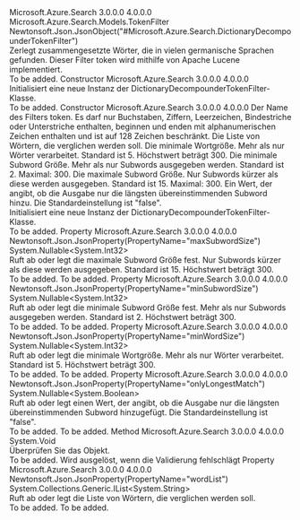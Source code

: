 <Type Name="DictionaryDecompounderTokenFilter" FullName="Microsoft.Azure.Search.Models.DictionaryDecompounderTokenFilter">
  <TypeSignature Language="C#" Value="public class DictionaryDecompounderTokenFilter : Microsoft.Azure.Search.Models.TokenFilter" />
  <TypeSignature Language="ILAsm" Value=".class public auto ansi beforefieldinit DictionaryDecompounderTokenFilter extends Microsoft.Azure.Search.Models.TokenFilter" />
  <TypeSignature Language="DocId" Value="T:Microsoft.Azure.Search.Models.DictionaryDecompounderTokenFilter" />
  <TypeSignature Language="VB.NET" Value="Public Class DictionaryDecompounderTokenFilter&#xA;Inherits TokenFilter" />
  <TypeSignature Language="F#" Value="type DictionaryDecompounderTokenFilter = class&#xA;    inherit TokenFilter" />
  <AssemblyInfo>
    <AssemblyName>Microsoft.Azure.Search</AssemblyName>
    <AssemblyVersion>3.0.0.0</AssemblyVersion>
    <AssemblyVersion>4.0.0.0</AssemblyVersion>
  </AssemblyInfo>
  <Base>
    <BaseTypeName>Microsoft.Azure.Search.Models.TokenFilter</BaseTypeName>
  </Base>
  <Interfaces />
  <Attributes>
    <Attribute>
      <AttributeName>Newtonsoft.Json.JsonObject("#Microsoft.Azure.Search.DictionaryDecompounderTokenFilter")</AttributeName>
    </Attribute>
  </Attributes>
  <Docs>
    <summary>
            Zerlegt zusammengesetzte Wörter, die in vielen germanische Sprachen gefunden. Dieser Filter token wird mithilfe von Apache Lucene implementiert.
            <see href="http://lucene.apache.org/core/4_10_3/analyzers-common/org/apache/lucene/analysis/compound/DictionaryCompoundWordTokenFilter.html" /></summary>
    <remarks>To be added.</remarks>
  </Docs>
  <Members>
    <Member MemberName=".ctor">
      <MemberSignature Language="C#" Value="public DictionaryDecompounderTokenFilter ();" />
      <MemberSignature Language="ILAsm" Value=".method public hidebysig specialname rtspecialname instance void .ctor() cil managed" />
      <MemberSignature Language="DocId" Value="M:Microsoft.Azure.Search.Models.DictionaryDecompounderTokenFilter.#ctor" />
      <MemberSignature Language="VB.NET" Value="Public Sub New ()" />
      <MemberType>Constructor</MemberType>
      <AssemblyInfo>
        <AssemblyName>Microsoft.Azure.Search</AssemblyName>
        <AssemblyVersion>3.0.0.0</AssemblyVersion>
        <AssemblyVersion>4.0.0.0</AssemblyVersion>
      </AssemblyInfo>
      <Parameters />
      <Docs>
        <summary>
            Initialisiert eine neue Instanz der DictionaryDecompounderTokenFilter-Klasse.
            </summary>
        <remarks>To be added.</remarks>
      </Docs>
    </Member>
    <Member MemberName=".ctor">
      <MemberSignature Language="C#" Value="public DictionaryDecompounderTokenFilter (string name, System.Collections.Generic.IList&lt;string&gt; wordList, Nullable&lt;int&gt; minWordSize = null, Nullable&lt;int&gt; minSubwordSize = null, Nullable&lt;int&gt; maxSubwordSize = null, Nullable&lt;bool&gt; onlyLongestMatch = null);" />
      <MemberSignature Language="ILAsm" Value=".method public hidebysig specialname rtspecialname instance void .ctor(string name, class System.Collections.Generic.IList`1&lt;string&gt; wordList, valuetype System.Nullable`1&lt;int32&gt; minWordSize, valuetype System.Nullable`1&lt;int32&gt; minSubwordSize, valuetype System.Nullable`1&lt;int32&gt; maxSubwordSize, valuetype System.Nullable`1&lt;bool&gt; onlyLongestMatch) cil managed" />
      <MemberSignature Language="DocId" Value="M:Microsoft.Azure.Search.Models.DictionaryDecompounderTokenFilter.#ctor(System.String,System.Collections.Generic.IList{System.String},System.Nullable{System.Int32},System.Nullable{System.Int32},System.Nullable{System.Int32},System.Nullable{System.Boolean})" />
      <MemberSignature Language="VB.NET" Value="Public Sub New (name As String, wordList As IList(Of String), Optional minWordSize As Nullable(Of Integer) = null, Optional minSubwordSize As Nullable(Of Integer) = null, Optional maxSubwordSize As Nullable(Of Integer) = null, Optional onlyLongestMatch As Nullable(Of Boolean) = null)" />
      <MemberSignature Language="F#" Value="new Microsoft.Azure.Search.Models.DictionaryDecompounderTokenFilter : string * System.Collections.Generic.IList&lt;string&gt; * Nullable&lt;int&gt; * Nullable&lt;int&gt; * Nullable&lt;int&gt; * Nullable&lt;bool&gt; -&gt; Microsoft.Azure.Search.Models.DictionaryDecompounderTokenFilter" Usage="new Microsoft.Azure.Search.Models.DictionaryDecompounderTokenFilter (name, wordList, minWordSize, minSubwordSize, maxSubwordSize, onlyLongestMatch)" />
      <MemberType>Constructor</MemberType>
      <AssemblyInfo>
        <AssemblyName>Microsoft.Azure.Search</AssemblyName>
        <AssemblyVersion>3.0.0.0</AssemblyVersion>
        <AssemblyVersion>4.0.0.0</AssemblyVersion>
      </AssemblyInfo>
      <Parameters>
        <Parameter Name="name" Type="System.String" />
        <Parameter Name="wordList" Type="System.Collections.Generic.IList&lt;System.String&gt;" />
        <Parameter Name="minWordSize" Type="System.Nullable&lt;System.Int32&gt;" />
        <Parameter Name="minSubwordSize" Type="System.Nullable&lt;System.Int32&gt;" />
        <Parameter Name="maxSubwordSize" Type="System.Nullable&lt;System.Int32&gt;" />
        <Parameter Name="onlyLongestMatch" Type="System.Nullable&lt;System.Boolean&gt;" />
      </Parameters>
      <Docs>
        <param name="name">Der Name des Filters token. Es darf nur Buchstaben, Ziffern, Leerzeichen, Bindestriche oder Unterstriche enthalten, beginnen und enden mit alphanumerischen Zeichen enthalten und ist auf 128 Zeichen beschränkt.</param>
        <param name="wordList">Die Liste von Wörtern, die verglichen werden soll.</param>
        <param name="minWordSize">Die minimale Wortgröße. Mehr als nur Wörter verarbeitet. Standard ist 5. Höchstwert beträgt 300.</param>
        <param name="minSubwordSize">Die minimale Subword Größe. Mehr als nur Subwords ausgegeben werden. Standard ist 2. Maximal:
            300.</param>
        <param name="maxSubwordSize">Die maximale Subword Größe. Nur Subwords kürzer als diese werden ausgegeben. Standard ist 15. Maximal:
            300.</param>
        <param name="onlyLongestMatch">Ein Wert, der angibt, ob die Ausgabe nur die längsten übereinstimmenden Subword hinzu. Die Standardeinstellung ist "false".</param>
        <summary>
            Initialisiert eine neue Instanz der DictionaryDecompounderTokenFilter-Klasse.
            </summary>
        <remarks>To be added.</remarks>
      </Docs>
    </Member>
    <Member MemberName="MaxSubwordSize">
      <MemberSignature Language="C#" Value="public Nullable&lt;int&gt; MaxSubwordSize { get; set; }" />
      <MemberSignature Language="ILAsm" Value=".property instance valuetype System.Nullable`1&lt;int32&gt; MaxSubwordSize" />
      <MemberSignature Language="DocId" Value="P:Microsoft.Azure.Search.Models.DictionaryDecompounderTokenFilter.MaxSubwordSize" />
      <MemberSignature Language="VB.NET" Value="Public Property MaxSubwordSize As Nullable(Of Integer)" />
      <MemberSignature Language="F#" Value="member this.MaxSubwordSize : Nullable&lt;int&gt; with get, set" Usage="Microsoft.Azure.Search.Models.DictionaryDecompounderTokenFilter.MaxSubwordSize" />
      <MemberType>Property</MemberType>
      <AssemblyInfo>
        <AssemblyName>Microsoft.Azure.Search</AssemblyName>
        <AssemblyVersion>3.0.0.0</AssemblyVersion>
        <AssemblyVersion>4.0.0.0</AssemblyVersion>
      </AssemblyInfo>
      <Attributes>
        <Attribute>
          <AttributeName>Newtonsoft.Json.JsonProperty(PropertyName="maxSubwordSize")</AttributeName>
        </Attribute>
      </Attributes>
      <ReturnValue>
        <ReturnType>System.Nullable&lt;System.Int32&gt;</ReturnType>
      </ReturnValue>
      <Docs>
        <summary>
            Ruft ab oder legt die maximale Subword Größe fest. Nur Subwords kürzer als diese werden ausgegeben. Standard ist 15. Höchstwert beträgt 300.
            </summary>
        <value>To be added.</value>
        <remarks>To be added.</remarks>
      </Docs>
    </Member>
    <Member MemberName="MinSubwordSize">
      <MemberSignature Language="C#" Value="public Nullable&lt;int&gt; MinSubwordSize { get; set; }" />
      <MemberSignature Language="ILAsm" Value=".property instance valuetype System.Nullable`1&lt;int32&gt; MinSubwordSize" />
      <MemberSignature Language="DocId" Value="P:Microsoft.Azure.Search.Models.DictionaryDecompounderTokenFilter.MinSubwordSize" />
      <MemberSignature Language="VB.NET" Value="Public Property MinSubwordSize As Nullable(Of Integer)" />
      <MemberSignature Language="F#" Value="member this.MinSubwordSize : Nullable&lt;int&gt; with get, set" Usage="Microsoft.Azure.Search.Models.DictionaryDecompounderTokenFilter.MinSubwordSize" />
      <MemberType>Property</MemberType>
      <AssemblyInfo>
        <AssemblyName>Microsoft.Azure.Search</AssemblyName>
        <AssemblyVersion>3.0.0.0</AssemblyVersion>
        <AssemblyVersion>4.0.0.0</AssemblyVersion>
      </AssemblyInfo>
      <Attributes>
        <Attribute>
          <AttributeName>Newtonsoft.Json.JsonProperty(PropertyName="minSubwordSize")</AttributeName>
        </Attribute>
      </Attributes>
      <ReturnValue>
        <ReturnType>System.Nullable&lt;System.Int32&gt;</ReturnType>
      </ReturnValue>
      <Docs>
        <summary>
            Ruft ab oder legt die minimale Subword Größe fest. Mehr als nur Subwords ausgegeben werden. Standard ist 2. Höchstwert beträgt 300.
            </summary>
        <value>To be added.</value>
        <remarks>To be added.</remarks>
      </Docs>
    </Member>
    <Member MemberName="MinWordSize">
      <MemberSignature Language="C#" Value="public Nullable&lt;int&gt; MinWordSize { get; set; }" />
      <MemberSignature Language="ILAsm" Value=".property instance valuetype System.Nullable`1&lt;int32&gt; MinWordSize" />
      <MemberSignature Language="DocId" Value="P:Microsoft.Azure.Search.Models.DictionaryDecompounderTokenFilter.MinWordSize" />
      <MemberSignature Language="VB.NET" Value="Public Property MinWordSize As Nullable(Of Integer)" />
      <MemberSignature Language="F#" Value="member this.MinWordSize : Nullable&lt;int&gt; with get, set" Usage="Microsoft.Azure.Search.Models.DictionaryDecompounderTokenFilter.MinWordSize" />
      <MemberType>Property</MemberType>
      <AssemblyInfo>
        <AssemblyName>Microsoft.Azure.Search</AssemblyName>
        <AssemblyVersion>3.0.0.0</AssemblyVersion>
        <AssemblyVersion>4.0.0.0</AssemblyVersion>
      </AssemblyInfo>
      <Attributes>
        <Attribute>
          <AttributeName>Newtonsoft.Json.JsonProperty(PropertyName="minWordSize")</AttributeName>
        </Attribute>
      </Attributes>
      <ReturnValue>
        <ReturnType>System.Nullable&lt;System.Int32&gt;</ReturnType>
      </ReturnValue>
      <Docs>
        <summary>
            Ruft ab oder legt die minimale Wortgröße. Mehr als nur Wörter verarbeitet. Standard ist 5. Höchstwert beträgt 300.
            </summary>
        <value>To be added.</value>
        <remarks>To be added.</remarks>
      </Docs>
    </Member>
    <Member MemberName="OnlyLongestMatch">
      <MemberSignature Language="C#" Value="public Nullable&lt;bool&gt; OnlyLongestMatch { get; set; }" />
      <MemberSignature Language="ILAsm" Value=".property instance valuetype System.Nullable`1&lt;bool&gt; OnlyLongestMatch" />
      <MemberSignature Language="DocId" Value="P:Microsoft.Azure.Search.Models.DictionaryDecompounderTokenFilter.OnlyLongestMatch" />
      <MemberSignature Language="VB.NET" Value="Public Property OnlyLongestMatch As Nullable(Of Boolean)" />
      <MemberSignature Language="F#" Value="member this.OnlyLongestMatch : Nullable&lt;bool&gt; with get, set" Usage="Microsoft.Azure.Search.Models.DictionaryDecompounderTokenFilter.OnlyLongestMatch" />
      <MemberType>Property</MemberType>
      <AssemblyInfo>
        <AssemblyName>Microsoft.Azure.Search</AssemblyName>
        <AssemblyVersion>3.0.0.0</AssemblyVersion>
        <AssemblyVersion>4.0.0.0</AssemblyVersion>
      </AssemblyInfo>
      <Attributes>
        <Attribute>
          <AttributeName>Newtonsoft.Json.JsonProperty(PropertyName="onlyLongestMatch")</AttributeName>
        </Attribute>
      </Attributes>
      <ReturnValue>
        <ReturnType>System.Nullable&lt;System.Boolean&gt;</ReturnType>
      </ReturnValue>
      <Docs>
        <summary>
            Ruft ab oder legt einen Wert, der angibt, ob die Ausgabe nur die längsten übereinstimmenden Subword hinzugefügt. Die Standardeinstellung ist "false".
            </summary>
        <value>To be added.</value>
        <remarks>To be added.</remarks>
      </Docs>
    </Member>
    <Member MemberName="Validate">
      <MemberSignature Language="C#" Value="public override void Validate ();" />
      <MemberSignature Language="ILAsm" Value=".method public hidebysig virtual instance void Validate() cil managed" />
      <MemberSignature Language="DocId" Value="M:Microsoft.Azure.Search.Models.DictionaryDecompounderTokenFilter.Validate" />
      <MemberSignature Language="VB.NET" Value="Public Overrides Sub Validate ()" />
      <MemberSignature Language="F#" Value="override this.Validate : unit -&gt; unit" Usage="dictionaryDecompounderTokenFilter.Validate " />
      <MemberType>Method</MemberType>
      <AssemblyInfo>
        <AssemblyName>Microsoft.Azure.Search</AssemblyName>
        <AssemblyVersion>3.0.0.0</AssemblyVersion>
        <AssemblyVersion>4.0.0.0</AssemblyVersion>
      </AssemblyInfo>
      <ReturnValue>
        <ReturnType>System.Void</ReturnType>
      </ReturnValue>
      <Parameters />
      <Docs>
        <summary>
            Überprüfen Sie das Objekt.
            </summary>
        <remarks>To be added.</remarks>
        <exception cref="T:Microsoft.Rest.ValidationException">
            Wird ausgelöst, wenn die Validierung fehlschlägt
            </exception>
      </Docs>
    </Member>
    <Member MemberName="WordList">
      <MemberSignature Language="C#" Value="public System.Collections.Generic.IList&lt;string&gt; WordList { get; set; }" />
      <MemberSignature Language="ILAsm" Value=".property instance class System.Collections.Generic.IList`1&lt;string&gt; WordList" />
      <MemberSignature Language="DocId" Value="P:Microsoft.Azure.Search.Models.DictionaryDecompounderTokenFilter.WordList" />
      <MemberSignature Language="VB.NET" Value="Public Property WordList As IList(Of String)" />
      <MemberSignature Language="F#" Value="member this.WordList : System.Collections.Generic.IList&lt;string&gt; with get, set" Usage="Microsoft.Azure.Search.Models.DictionaryDecompounderTokenFilter.WordList" />
      <MemberType>Property</MemberType>
      <AssemblyInfo>
        <AssemblyName>Microsoft.Azure.Search</AssemblyName>
        <AssemblyVersion>3.0.0.0</AssemblyVersion>
        <AssemblyVersion>4.0.0.0</AssemblyVersion>
      </AssemblyInfo>
      <Attributes>
        <Attribute>
          <AttributeName>Newtonsoft.Json.JsonProperty(PropertyName="wordList")</AttributeName>
        </Attribute>
      </Attributes>
      <ReturnValue>
        <ReturnType>System.Collections.Generic.IList&lt;System.String&gt;</ReturnType>
      </ReturnValue>
      <Docs>
        <summary>
            Ruft ab oder legt die Liste von Wörtern, die verglichen werden soll.
            </summary>
        <value>To be added.</value>
        <remarks>To be added.</remarks>
      </Docs>
    </Member>
  </Members>
</Type>